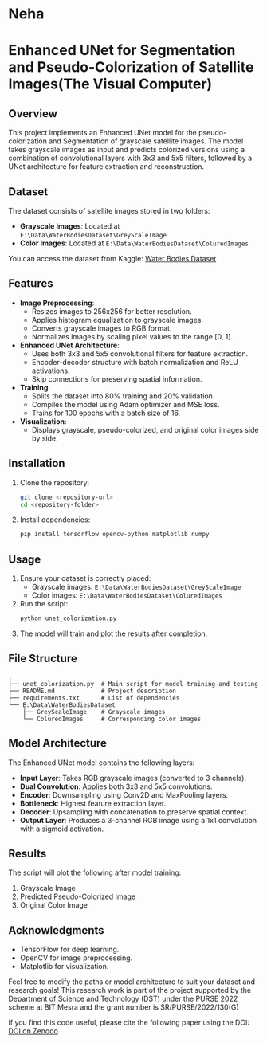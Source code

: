 # Neha
# Enhanced UNet for Segmentation and Pseudo-Colorization of Satellite Images(The Visual Computer)

## Overview

This project implements an Enhanced UNet model for the pseudo-colorization and Segmentation  of grayscale satellite images. The model takes grayscale  images as input and predicts colorized versions using a combination of convolutional layers with 3x3 and 5x5 filters, followed by a UNet architecture for feature extraction and reconstruction.

## Dataset

The dataset consists of satellite images stored in two folders:
- **Grayscale Images**: Located at `E:\Data\WaterBodiesDataset\GreyScaleImage`
- **Color Images**: Located at `E:\Data\WaterBodiesDataset\ColuredImages`

You can access the dataset from Kaggle: [Water Bodies Dataset](https://www.kaggle.com/datasets/franciscoescobar/satellite-images-of-water-bodies)

## Features

- **Image Preprocessing**:
  - Resizes images to 256x256 for better resolution.
  - Applies histogram equalization to grayscale images.
  - Converts grayscale images to RGB format.
  - Normalizes images by scaling pixel values to the range [0, 1].
- **Enhanced UNet Architecture**:
  - Uses both 3x3 and 5x5 convolutional filters for feature extraction.
  - Encoder-decoder structure with batch normalization and ReLU activations.
  - Skip connections for preserving spatial information.
- **Training**:
  - Splits the dataset into 80% training and 20% validation.
  - Compiles the model using Adam optimizer and MSE loss.
  - Trains for 100 epochs with a batch size of 16.
- **Visualization**:
  - Displays grayscale, pseudo-colorized, and original color images side by side.

## Installation

1. Clone the repository:
   ```bash
   git clone <repository-url>
   cd <repository-folder>
   ```
2. Install dependencies:
   ```bash
   pip install tensorflow opencv-python matplotlib numpy
   ```

## Usage

1. Ensure your dataset is correctly placed:
   - Grayscale images: `E:\Data\WaterBodiesDataset\GreyScaleImage`
   - Color images: `E:\Data\WaterBodiesDataset\ColuredImages`
2. Run the script:
   ```bash
   python unet_colorization.py
   ```
3. The model will train and plot the results after completion.

## File Structure
```
.
├── unet_colorization.py  # Main script for model training and testing
├── README.md             # Project description
├── requirements.txt      # List of dependencies
└── E:\Data\WaterBodiesDataset
    ├── GreyScaleImage    # Grayscale images
    └── ColuredImages     # Corresponding color images
```

## Model Architecture

The Enhanced UNet model contains the following layers:
- **Input Layer**: Takes RGB grayscale images (converted to 3 channels).
- **Dual Convolution**: Applies both 3x3 and 5x5 convolutions.
- **Encoder**: Downsampling using Conv2D and MaxPooling layers.
- **Bottleneck**: Highest feature extraction layer.
- **Decoder**: Upsampling with concatenation to preserve spatial context.
- **Output Layer**: Produces a 3-channel RGB image using a 1x1 convolution with a sigmoid activation.

## Results

The script will plot the following after model training:
1. Grayscale Image
2. Predicted Pseudo-Colorized Image
3. Original Color Image

## Acknowledgments

- TensorFlow for deep learning.
- OpenCV for image preprocessing.
- Matplotlib for visualization.



Feel free to modify the paths or model architecture to suit your dataset and research goals!
This research work is part of the project supported by the Department of Science and Technology (DST) under the PURSE 2022 scheme at BIT Mesra and the grant number is SR/PURSE/2022/130(G)

If you find this code useful, please cite the following paper using the DOI: [DOI on Zenodo](https://doi.org/10.5281/zenodo.14959031)

